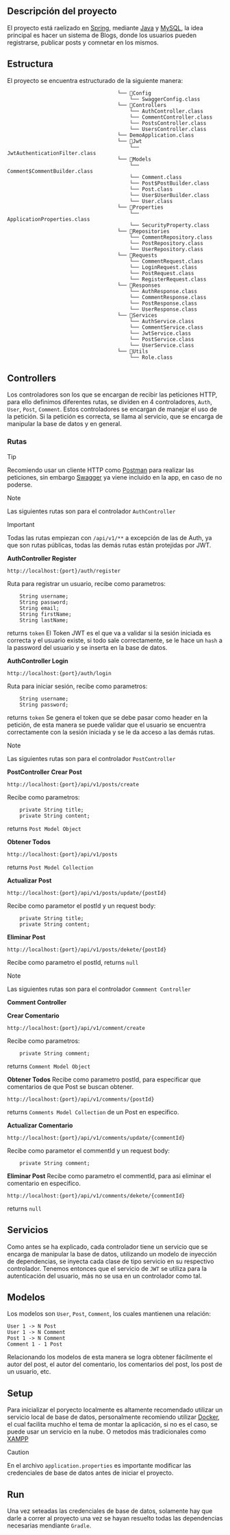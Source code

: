 ## Descripción del proyecto
El proyecto está raelizado en [Spring](), mediante [Java]() y [MySQL](), la idea principal es hacer un sistema de Blogs, donde los usuarios pueden registrarse, publicar posts y comnetar en los mismos.

## Estructura
El proyecto se encuentra estructurado de la siguiente manera:

```
                                    └── 📁Config
                                        └── SwaggerConfig.class
                                    └── 📁Controllers
                                        └── AuthController.class
                                        └── CommentController.class
                                        └── PostsController.class
                                        └── UsersController.class
                                    └── DemoApplication.class
                                    └── 📁Jwt
                                        └── JwtAuthenticationFilter.class
                                    └── 📁Models
                                        └── Comment$CommentBuilder.class
                                        └── Comment.class
                                        └── Post$PostBuilder.class
                                        └── Post.class
                                        └── User$UserBuilder.class
                                        └── User.class
                                    └── 📁Properties
                                        └── ApplicationProperties.class
                                        └── SecurityProperty.class
                                    └── 📁Repositories
                                        └── CommentRepository.class
                                        └── PostRepository.class
                                        └── UserRepository.class
                                    └── 📁Requests
                                        └── CommentRequest.class
                                        └── LoginRequest.class
                                        └── PostRequest.class
                                        └── RegisterRequest.class
                                    └── 📁Responses
                                        └── AuthResponse.class
                                        └── CommentResponse.class
                                        └── PostResponse.class
                                        └── UserResponse.class
                                    └── 📁Services
                                        └── AuthService.class
                                        └── CommentService.class
                                        └── JwtService.class
                                        └── PostService.class
                                        └── UserService.class
                                    └── 📁Utils
                                        └── Role.class
```

## Controllers
Los controladores son los que se encargan de recibir las peticiones HTTP, para ello definimos diferentes rutas, se dividen en 4 controladores, `Auth`, `User`, `Post`, `Comment`. Estos controladores se encargan de manejar el uso de la petición.
Si la petición es correcta, se llama al servicio, que se encarga de manipular la base de datos y en general. 

### Rutas 
>[!TIP]
>Recomiendo usar un cliente HTTP como [Postman]() para realizar las peticiones, sin embargo [Swagger]() ya viene incluido en la app, en caso de no poderse.

>[!NOTE]
>Las siguientes rutas son para el controlador `AuthController`

>[!IMPORTANT]
>Todas las rutas empiezan con `/api/v1/**` a excepción de las de Auth, ya que son rutas públicas, todas las demás rutas están protejidas por JWT.

**AuthController Register**
```
http://localhost:{port}/auth/register
```
Ruta para registrar un usuario, recibe como parametros:
```
    String username;
    String password;
    String email;
    String firstName;
    String lastName;
```
returns `token`
El Token JWT es el que va a validar si la sesión iniciada es correcta y el usuario existe, si todo sale correctamente, se le hace un `hash` a la password del usuario y se inserta en la base de datos.

**AuthController Login**
```
http://localhost:{port}/auth/login
```
Ruta para iniciar sesión, recibe como parametros:
```
    String username;
    String password;
```
returns `token` Se genera el token que se debe pasar como header en la petición, de esta manera se puede validar que el usuario se encuentra correctamente con la sesión iniciada y se le da acceso a las demás rutas. 
>[!NOTE]
>Las siguientes rutas son para el controlador `PostController`

**PostController**
**Crear Post**
```
http://localhost:{port}/api/v1/posts/create
```
Recibe como parametros:
```
    private String title;
    private String content;
```
returns `Post Model Object`

**Obtener Todos**
```
http://localhost:{port}/api/v1/posts
```
returns `Post Model Collection`

**Actualizar Post**
```
http://localhost:{port}/api/v1/posts/update/{postId}
```
Recibe como parametor el postId y un request body:
```
    private String title;
    private String content;
```

**Eliminar Post**
```
http://localhost:{port}/api/v1/posts/dekete/{postId}
```
Recibe como parametro el postId,
returns `null`

>[!NOTE]
>Las siguientes rutas son para el controlador `Commment Controller`

**Comment Controller**

**Crear Comentario**
```
http://localhost:{port}/api/v1/comment/create
```
Recibe como parametros:
```
    private String comment;
```
returns `Comment Model Object`

**Obtener Todos**
Recibe como parametro postId, para especificar que comentarios de que Post se buscan obtener.
```
http://localhost:{port}/api/v1/comments/{postId}
```
returns `Comments Model Collection` de un Post en especifico.

**Actualizar Comentario**
```
http://localhost:{port}/api/v1/comments/update/{commentId}
```
Recibe como parametor el commentId y un request body:
```
    private String comment;
```

**Eliminar Post**
Recibe como parametro el commentId, para asi eliminar el comentario en especifico.
```
http://localhost:{port}/api/v1/comments/dekete/{commentId}
```
returns `null`

## Servicios
Como antes se ha explicado, cada controlador tiene un servicio que se encarga de manipular la base de datos, utilizando un modelo de inyección de dependencias, se inyecta cada clase de tipo servicio en su respectivo controlador.
Tenemos entonces que el servicio de `JWT` se utiliza para la autenticación del usuario, más no se usa en un controlador como tal.

## Modelos
Los modelos son `User`, `Post`, `Comment`, los cuales mantienen una relación:
```
User 1 -> N Post
User 1 -> N Comment
Post 1 -> N Comment
Comment 1 - 1 Post
```
Relacionando los modelos de esta manera se logra obtener fácilmente el autor del post, el autor del comentario, los comentarios del post, los post de un usuario, etc.

## Setup

Para inicializar el poryecto localmente es altamente recomendado utilizar un servicio local de base de datos, personalmente recomiendo utilizar [Docker](), el cual facilita muchho el tema de montar la aplicación, si no es el caso, se puede usar un servicio en la nube. O 
metodos más tradicionales como [XAMPP]()

>[!CAUTION]
>En el archivo `application.properties` es importante modificar las credenciales de base de datos antes de iniciar el proyecto.

## Run
Una vez seteadas las credenciales de base de datos, solamente hay que darle a correr al proyecto una vez se hayan resuelto todas las dependencias necesarias mendiante `Gradle`.
